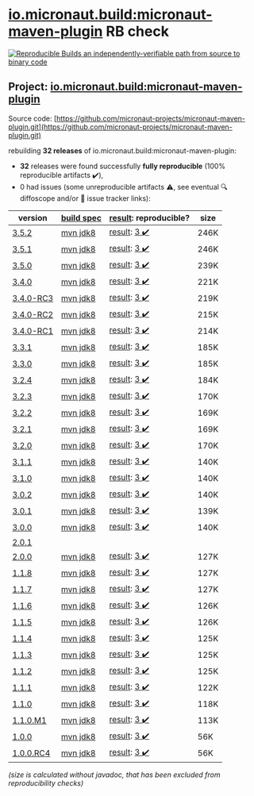 [io.micronaut.build:micronaut-maven-plugin](https://search.maven.org/artifact/io.micronaut.build/micronaut-maven-plugin/) RB check
=======

[![Reproducible Builds](https://reproducible-builds.org/images/logos/rb.svg) an independently-verifiable path from source to binary code](https://reproducible-builds.org/)

## Project: [io.micronaut.build:micronaut-maven-plugin](https://search.maven.org/artifact/io.micronaut.build/micronaut-maven-plugin/)

Source code: [https://github.com/micronaut-projects/micronaut-maven-plugin.git](https://github.com/micronaut-projects/micronaut-maven-plugin.git)

rebuilding **32 releases** of io.micronaut.build:micronaut-maven-plugin:
- **32** releases were found successfully **fully reproducible** (100% reproducible artifacts :heavy_check_mark:),
- 0 had issues (some unreproducible artifacts :warning:, see eventual :mag: diffoscope and/or :memo: issue tracker links):

| version | [build spec](/BUILDSPEC.md) | [result](https://reproducible-builds.org/docs/jvm/): reproducible? | size |
| -- | --------- | ------ | -- |
| [3.5.2](https://search.maven.org/artifact/io.micronaut.build/micronaut-maven-plugin/3.5.2/pom) | [mvn jdk8](micronaut-maven-plugin-3.5.2.buildspec) | [result](micronaut-maven-plugin-3.5.2.buildinfo): [3 :heavy_check_mark: ](micronaut-maven-plugin-3.5.2.buildcompare) | 246K |
| [3.5.1](https://search.maven.org/artifact/io.micronaut.build/micronaut-maven-plugin/3.5.1/pom) | [mvn jdk8](micronaut-maven-plugin-3.5.1.buildspec) | [result](micronaut-maven-plugin-3.5.1.buildinfo): [3 :heavy_check_mark: ](micronaut-maven-plugin-3.5.1.buildcompare) | 246K |
| [3.5.0](https://search.maven.org/artifact/io.micronaut.build/micronaut-maven-plugin/3.5.0/pom) | [mvn jdk8](micronaut-maven-plugin-3.5.0.buildspec) | [result](micronaut-maven-plugin-3.5.0.buildinfo): [3 :heavy_check_mark: ](micronaut-maven-plugin-3.5.0.buildcompare) | 239K |
| [3.4.0](https://search.maven.org/artifact/io.micronaut.build/micronaut-maven-plugin/3.4.0/pom) | [mvn jdk8](micronaut-maven-plugin-3.4.0.buildspec) | [result](micronaut-maven-plugin-3.4.0.buildinfo): [3 :heavy_check_mark: ](micronaut-maven-plugin-3.4.0.buildcompare) | 221K |
| [3.4.0-RC3](https://search.maven.org/artifact/io.micronaut.build/micronaut-maven-plugin/3.4.0-RC3/pom) | [mvn jdk8](micronaut-maven-plugin-3.4.0-RC3.buildspec) | [result](micronaut-maven-plugin-3.4.0-RC3.buildinfo): [3 :heavy_check_mark: ](micronaut-maven-plugin-3.4.0-RC3.buildcompare) | 219K |
| [3.4.0-RC2](https://search.maven.org/artifact/io.micronaut.build/micronaut-maven-plugin/3.4.0-RC2/pom) | [mvn jdk8](micronaut-maven-plugin-3.4.0-RC2.buildspec) | [result](micronaut-maven-plugin-3.4.0-RC2.buildinfo): [3 :heavy_check_mark: ](micronaut-maven-plugin-3.4.0-RC2.buildcompare) | 215K |
| [3.4.0-RC1](https://search.maven.org/artifact/io.micronaut.build/micronaut-maven-plugin/3.4.0-RC1/pom) | [mvn jdk8](micronaut-maven-plugin-3.4.0-RC1.buildspec) | [result](micronaut-maven-plugin-3.4.0-RC1.buildinfo): [3 :heavy_check_mark: ](micronaut-maven-plugin-3.4.0-RC1.buildcompare) | 214K |
| [3.3.1](https://search.maven.org/artifact/io.micronaut.build/micronaut-maven-plugin/3.3.1/pom) | [mvn jdk8](micronaut-maven-plugin-3.3.1.buildspec) | [result](micronaut-maven-plugin-3.3.1.buildinfo): [3 :heavy_check_mark: ](micronaut-maven-plugin-3.3.1.buildcompare) | 185K |
| [3.3.0](https://search.maven.org/artifact/io.micronaut.build/micronaut-maven-plugin/3.3.0/pom) | [mvn jdk8](micronaut-maven-plugin-3.3.0.buildspec) | [result](micronaut-maven-plugin-3.3.0.buildinfo): [3 :heavy_check_mark: ](micronaut-maven-plugin-3.3.0.buildcompare) | 185K |
| [3.2.4](https://search.maven.org/artifact/io.micronaut.build/micronaut-maven-plugin/3.2.4/pom) | [mvn jdk8](micronaut-maven-plugin-3.2.4.buildspec) | [result](micronaut-maven-plugin-3.2.4.buildinfo): [3 :heavy_check_mark: ](micronaut-maven-plugin-3.2.4.buildcompare) | 184K |
| [3.2.3](https://search.maven.org/artifact/io.micronaut.build/micronaut-maven-plugin/3.2.3/pom) | [mvn jdk8](micronaut-maven-plugin-3.2.3.buildspec) | [result](micronaut-maven-plugin-3.2.3.buildinfo): [3 :heavy_check_mark: ](micronaut-maven-plugin-3.2.3.buildcompare) | 170K |
| [3.2.2](https://search.maven.org/artifact/io.micronaut.build/micronaut-maven-plugin/3.2.2/pom) | [mvn jdk8](micronaut-maven-plugin-3.2.2.buildspec) | [result](micronaut-maven-plugin-3.2.2.buildinfo): [3 :heavy_check_mark: ](micronaut-maven-plugin-3.2.2.buildcompare) | 169K |
| [3.2.1](https://search.maven.org/artifact/io.micronaut.build/micronaut-maven-plugin/3.2.1/pom) | [mvn jdk8](micronaut-maven-plugin-3.2.1.buildspec) | [result](micronaut-maven-plugin-3.2.1.buildinfo): [3 :heavy_check_mark: ](micronaut-maven-plugin-3.2.1.buildcompare) | 169K |
| [3.2.0](https://search.maven.org/artifact/io.micronaut.build/micronaut-maven-plugin/3.2.0/pom) | [mvn jdk8](micronaut-maven-plugin-3.2.0.buildspec) | [result](micronaut-maven-plugin-3.2.0.buildinfo): [3 :heavy_check_mark: ](micronaut-maven-plugin-3.2.0.buildcompare) | 170K |
| [3.1.1](https://search.maven.org/artifact/io.micronaut.build/micronaut-maven-plugin/3.1.1/pom) | [mvn jdk8](micronaut-maven-plugin-3.1.1.buildspec) | [result](micronaut-maven-plugin-3.1.1.buildinfo): [3 :heavy_check_mark: ](micronaut-maven-plugin-3.1.1.buildcompare) | 140K |
| [3.1.0](https://search.maven.org/artifact/io.micronaut.build/micronaut-maven-plugin/3.1.0/pom) | [mvn jdk8](micronaut-maven-plugin-3.1.0.buildspec) | [result](micronaut-maven-plugin-3.1.0.buildinfo): [3 :heavy_check_mark: ](micronaut-maven-plugin-3.1.0.buildcompare) | 140K |
| [3.0.2](https://search.maven.org/artifact/io.micronaut.build/micronaut-maven-plugin/3.0.2/pom) | [mvn jdk8](micronaut-maven-plugin-3.0.2.buildspec) | [result](micronaut-maven-plugin-3.0.2.buildinfo): [3 :heavy_check_mark: ](micronaut-maven-plugin-3.0.2.buildcompare) | 140K |
| [3.0.1](https://search.maven.org/artifact/io.micronaut.build/micronaut-maven-plugin/3.0.1/pom) | [mvn jdk8](micronaut-maven-plugin-3.0.1.buildspec) | [result](micronaut-maven-plugin-3.0.1.buildinfo): [3 :heavy_check_mark: ](micronaut-maven-plugin-3.0.1.buildcompare) | 139K |
| [3.0.0](https://search.maven.org/artifact/io.micronaut.build/micronaut-maven-plugin/3.0.0/pom) | [mvn jdk8](micronaut-maven-plugin-3.0.0.buildspec) | [result](micronaut-maven-plugin-3.0.0.buildinfo): [3 :heavy_check_mark: ](micronaut-maven-plugin-3.0.0.buildcompare) | 140K |
| [2.0.1](https://search.maven.org/artifact/io.micronaut.build/micronaut-maven-plugin/2.0.1/pom) | | | |
| [2.0.0](https://search.maven.org/artifact/io.micronaut.build/micronaut-maven-plugin/2.0.0/pom) | [mvn jdk8](micronaut-maven-plugin-2.0.0.buildspec) | [result](micronaut-maven-plugin-2.0.0.buildinfo): [3 :heavy_check_mark: ](micronaut-maven-plugin-2.0.0.buildcompare) | 127K |
| [1.1.8](https://search.maven.org/artifact/io.micronaut.build/micronaut-maven-plugin/1.1.8/pom) | [mvn jdk8](micronaut-maven-plugin-1.1.8.buildspec) | [result](micronaut-maven-plugin-1.1.8.buildinfo): [3 :heavy_check_mark: ](micronaut-maven-plugin-1.1.8.buildcompare) | 127K |
| [1.1.7](https://search.maven.org/artifact/io.micronaut.build/micronaut-maven-plugin/1.1.7/pom) | [mvn jdk8](micronaut-maven-plugin-1.1.7.buildspec) | [result](micronaut-maven-plugin-1.1.7.buildinfo): [3 :heavy_check_mark: ](micronaut-maven-plugin-1.1.7.buildcompare) | 127K |
| [1.1.6](https://search.maven.org/artifact/io.micronaut.build/micronaut-maven-plugin/1.1.6/pom) | [mvn jdk8](micronaut-maven-plugin-1.1.6.buildspec) | [result](micronaut-maven-plugin-1.1.6.buildinfo): [3 :heavy_check_mark: ](micronaut-maven-plugin-1.1.6.buildcompare) | 126K |
| [1.1.5](https://search.maven.org/artifact/io.micronaut.build/micronaut-maven-plugin/1.1.5/pom) | [mvn jdk8](micronaut-maven-plugin-1.1.5.buildspec) | [result](micronaut-maven-plugin-1.1.5.buildinfo): [3 :heavy_check_mark: ](micronaut-maven-plugin-1.1.5.buildcompare) | 126K |
| [1.1.4](https://search.maven.org/artifact/io.micronaut.build/micronaut-maven-plugin/1.1.4/pom) | [mvn jdk8](micronaut-maven-plugin-1.1.4.buildspec) | [result](micronaut-maven-plugin-1.1.4.buildinfo): [3 :heavy_check_mark: ](micronaut-maven-plugin-1.1.4.buildcompare) | 125K |
| [1.1.3](https://search.maven.org/artifact/io.micronaut.build/micronaut-maven-plugin/1.1.3/pom) | [mvn jdk8](micronaut-maven-plugin-1.1.3.buildspec) | [result](micronaut-maven-plugin-1.1.3.buildinfo): [3 :heavy_check_mark: ](micronaut-maven-plugin-1.1.3.buildcompare) | 125K |
| [1.1.2](https://search.maven.org/artifact/io.micronaut.build/micronaut-maven-plugin/1.1.2/pom) | [mvn jdk8](micronaut-maven-plugin-1.1.2.buildspec) | [result](micronaut-maven-plugin-1.1.2.buildinfo): [3 :heavy_check_mark: ](micronaut-maven-plugin-1.1.2.buildcompare) | 125K |
| [1.1.1](https://search.maven.org/artifact/io.micronaut.build/micronaut-maven-plugin/1.1.1/pom) | [mvn jdk8](micronaut-maven-plugin-1.1.1.buildspec) | [result](micronaut-maven-plugin-1.1.1.buildinfo): [3 :heavy_check_mark: ](micronaut-maven-plugin-1.1.1.buildcompare) | 122K |
| [1.1.0](https://search.maven.org/artifact/io.micronaut.build/micronaut-maven-plugin/1.1.0/pom) | [mvn jdk8](micronaut-maven-plugin-1.1.0.buildspec) | [result](micronaut-maven-plugin-1.1.0.buildinfo): [3 :heavy_check_mark: ](micronaut-maven-plugin-1.1.0.buildcompare) | 118K |
| [1.1.0.M1](https://search.maven.org/artifact/io.micronaut.build/micronaut-maven-plugin/1.1.0.M1/pom) | [mvn jdk8](micronaut-maven-plugin-1.1.0.M1.buildspec) | [result](micronaut-maven-plugin-1.1.0.M1.buildinfo): [3 :heavy_check_mark: ](micronaut-maven-plugin-1.1.0.M1.buildcompare) | 113K |
| [1.0.0](https://search.maven.org/artifact/io.micronaut.build/micronaut-maven-plugin/1.0.0/pom) | [mvn jdk8](micronaut-maven-plugin-1.0.0.buildspec) | [result](micronaut-maven-plugin-1.0.0.buildinfo): [3 :heavy_check_mark: ](micronaut-maven-plugin-1.0.0.buildcompare) | 56K |
| [1.0.0.RC4](https://search.maven.org/artifact/io.micronaut.build/micronaut-maven-plugin/1.0.0.RC4/pom) | [mvn jdk8](micronaut-maven-plugin-1.0.0.RC4.buildspec) | [result](micronaut-maven-plugin-1.0.0.RC4.buildinfo): [3 :heavy_check_mark: ](micronaut-maven-plugin-1.0.0.RC4.buildcompare) | 56K |

<i>(size is calculated without javadoc, that has been excluded from reproducibility checks)</i>

